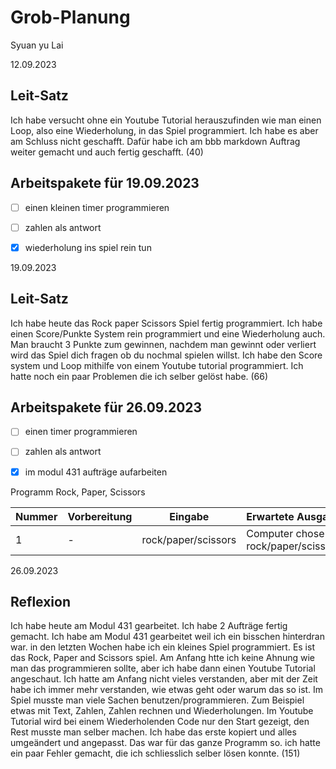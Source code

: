 # Grob-Planung

Syuan yu Lai

12.09.2023

## Leit-Satz

Ich habe versucht ohne ein Youtube Tutorial herauszufinden wie man einen Loop, also eine Wiederholung, in das Spiel programmiert. Ich habe es aber am Schluss nicht geschafft. Dafür habe ich am bbb markdown Auftrag weiter gemacht und auch fertig geschafft. (40)

## Arbeitspakete für 19.09.2023


- [ ] einen kleinen timer programmieren
- [ ] zahlen als antwort
- [x] wiederholung ins spiel rein tun




19.09.2023

## Leit-Satz
Ich habe heute das Rock paper Scissors Spiel fertig programmiert. Ich habe einen Score/Punkte System rein programmiert und eine Wiederholung auch. Man braucht 3 Punkte zum gewinnen, nachdem man gewinnt oder verliert wird das Spiel dich fragen ob du nochmal spielen willst. Ich habe den Score system und Loop mithilfe von einem Youtube tutorial programmiert. Ich hatte noch ein paar Problemen die ich selber gelöst habe. (66)

## Arbeitspakete für 26.09.2023
- [ ] einen timer programmieren
- [ ] zahlen als antwort
- [x] im modul 431 aufträge aufarbeiten


Programm Rock, Paper, Scissors 

Nummer | Vorbereitung | Eingabe | Erwartete Ausgabe | Erfüllt?
-------- | -------- | -------- | ---------- | ----------
1  | -   | rock/paper/scissors   | Computer chose rock/paper/scissors | ja




26.09.2023

## Reflexion
Ich habe heute am Modul 431 gearbeitet. Ich habe 2 Aufträge fertig gemacht. Ich habe am Modul 431 gearbeitet weil ich ein bisschen hinterdran war. in den letzten Wochen habe ich ein kleines Spiel programmiert. Es ist das Rock, Paper and Scissors spiel. Am Anfang htte ich keine Ahnung wie man das programmieren sollte, aber ich habe dann einen Youtube Tutorial angeschaut. Ich hatte am Anfang nicht vieles verstanden, aber mit der Zeit habe ich immer mehr verstanden, wie etwas geht oder warum das so ist. Im Spiel musste man viele Sachen benutzen/programmieren. Zum Beispiel etwas mit Text, Zahlen, Zahlen rechnen und Wiederholungen. Im Youtube Tutorial wird bei einem Wiederholenden Code nur den Start gezeigt, den Rest musste man selber machen. Ich habe das erste kopiert und alles umgeändert und angepasst. Das war für das ganze Programm so. ich hatte ein paar Fehler gemacht, die ich schliesslich selber lösen konnte. (151)


